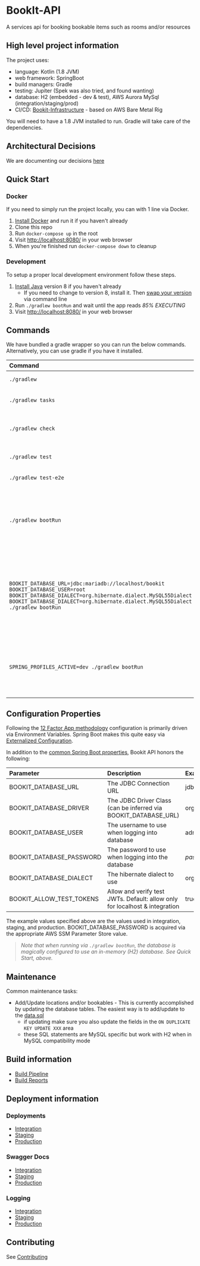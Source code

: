 # BookIt-API

A services api for booking bookable items such as rooms and/or resources

## High level project information

The project uses:
 
 - language: Kotlin (1.8 JVM) 
 - web framework: SpringBoot
 - build managers: Gradle
 - testing: Jupiter (Spek was also tried, and found wanting)
 - database: H2 (embedded - dev & test), AWS Aurora MySql (integration/staging/prod)
 - CI/CD: [Bookit-Infrastructure](https://github.com/buildit/bookit-infrastructure) - based on AWS Bare Metal Rig

You will need to have a 1.8 JVM installed to run.  Gradle will take care of the 
dependencies.

## Architectural Decisions

We are documenting our decisions [here](../master/docs/architecture/decisions)

## Quick Start

### Docker

If you need to simply run the project locally, you can with 1 line via Docker.

1. [Install Docker](https://www.docker.com/) and run it if you haven't already
1. Clone this repo
1. Run `docker-compose up` in the root
1. Visit [http://localhost:8080/](http://localhost:8080/) in your web browser
1. When you're finished run `docker-compose down` to cleanup

### Development

To setup a proper local development environment follow these steps.

1. [Install Java](http://www.oracle.com/technetwork/java/javase/downloads/index.html) version 8 if you haven't already
    * If you need to change to version 8, install it. Then [swap your version](https://stackoverflow.com/questions/46513639/how-to-downgrade-java-from-9-to-8-on-a-macos-eclipse-is-not-running-with-java-9) via command line
1. Run `./gradlew bootRun` and wait until the app reads *85% EXECUTING*
1. Visit [http://localhost:8080/](http://localhost:8080/) in your web browser

## Commands

We have bundled a gradle wrapper so you can run the below commands.  Alternatively, you can use gradle if you have it installed.
    
| Command                                           |     Description                                  | Notes                    
| :---                                              | :---                                             | :---                            
| `./gradlew`                                       | Builds the project                               |                          
| `./gradlew tasks`                                 | Lists available tasks in the project             |                          
| `./gradlew check`                                 | Runs linting, unit tests, static analysis, etc   | Good for pre-push checking                         
| `./gradlew test`                                  | Runs unit/integration tests                      |                          
| `./gradlew test-e2e`                              | Runs end-to-end tests                            | Requires running server  
| `./gradlew bootRun`                               | Runs server                                      | Magically creates/updates the database and loads basic test data from `import.sql` using an in-memory H2 database.
| `BOOKIT_DATABASE_URL=jdbc:mariadb://localhost/bookit BOOKIT_DATABASE_USER=root BOOKIT_DATABASE_DIALECT=org.hibernate.dialect.MySQL55Dialect BOOKIT_DATABASE_DIALECT=org.hibernate.dialect.MySQL55Dialect ./gradlew bootRun`| Runs server                                      | Magically creates the database and loads basic test data from `import.sql` using an (already running) MySql/MariaDB instance.                         
| `SPRING_PROFILES_ACTIVE=dev ./gradlew bootRun`    | Runs server                                      | Magically creates the database and loads more voluminous `import-dev.sql` file into the H2 database.                         

## Configuration Properties

Following the [12 Factor App methodology](https://12factor.net) configuration is primarily driven via Environment Variables.  Spring Boot makes this quite easy via [Externalized Configuration](https://docs.spring.io/spring-boot/docs/current/reference/html/boot-features-external-config.html).

In addition to the [common Spring Boot properties](https://docs.spring.io/spring-boot/docs/current/reference/html/common-application-properties.html), Bookit API honors the following:

| Parameter                | Description   | Example 
| :---                     | :---          | :---          
| BOOKIT_DATABASE_URL      | The JDBC Connection URL                                                                    | jdbc:mariadb:aurora://aurora.bookit.internal/bookit
| BOOKIT_DATABASE_DRIVER   | The JDBC Driver Class (can be inferred via BOOKIT_DATABASE_URL) | org.mariadb.jdbc.Driver
| BOOKIT_DATABASE_USER     | The username to use when logging into database                                             | admin
| BOOKIT_DATABASE_PASSWORD | The password to use when logging into the database                                         | _password_
| BOOKIT_DATABASE_DIALECT | The hibernate dialect to use                                         | org.hibernate.dialect.MySQL55Dialect
| BOOKIT_ALLOW_TEST_TOKENS | Allow and verify test JWTs.  Default: allow only for localhost & integration      | true/false

The example values specified above are the values used in integration, staging, and production.  BOOKIT_DATABASE_PASSWORD is acquired via the appropriate AWS SSM Parameter Store value.

> _Note that when running via `./gradlew bootRun`, the database is magically configured to use an in-memory (H2) database.  See Quick Start, above._

## Maintenance

Common maintenance tasks:

* Add/Update locations and/or bookables - This is currently accomplished by updating the database tables.  The easiest way is to add/update to the [data.sql](./src/main/resources/data.sql)
    * if updating make sure you also update the fields in the `ON DUPLICATE KEY UPDATE XXX` area
    * these SQL statements are MySQL specific but work with H2 when in MySQL compatibility mode

## Build information

* [Build Pipeline](https://console.aws.amazon.com/codepipeline/home?region=us-east-1#/view/buildit-bookit-build-bookit-api-master-pipeline)
* [Build Reports](http://rig.buildit.bookit.us-east-1.build.s3-website-us-east-1.amazonaws.com/buildit-bookit-build-bookit-api-master/reports/)

## Deployment information

### Deployments
* [Integration](https://integration-bookit-api.buildit.tools)
* [Staging](https://staging-bookit-api.buildit.tools)
* [Production](https://bookit-api.buildit.tools)

### Swagger Docs

* [Integration](https://integration-bookit-api.buildit.tools/swagger-ui.html)
* [Staging](https://staging-bookit-api.buildit.tools/swagger-ui.html)
* [Production](https://bookit-api.buildit.tools/swagger-ui.html)

### Logging

* [Integration](https://console.aws.amazon.com/cloudwatch/home?region=us-east-1#logStream:group=buildit-bookit-integration-app-bookit-api-master)
* [Staging](https://console.aws.amazon.com/cloudwatch/home?region=us-east-1#logStream:group=buildit-bookit-staging-app-bookit-api-master)
* [Production](https://console.aws.amazon.com/cloudwatch/home?region=us-east-1#logStream:group=buildit-bookit-production-app-bookit-api-master)

## Contributing

See [Contributing](./CONTRIBUTING.md)
